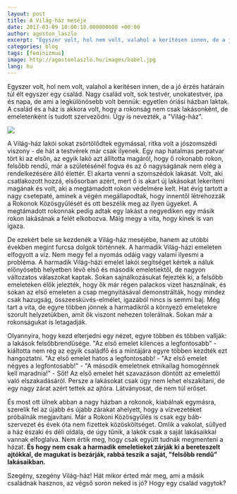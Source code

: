 ```yaml
---
layout: post
title: A Világ-ház meséje
date: 2017-03-09 10:00:18.000000000 +00:00
author: agoston_laszlo
excerpt: "Egyszer volt, hol nem volt, valahol a kerítésen innen, de a jó érzés határain túl élt egyszer egy család. Nagy család volt, sok testvér, unokatestvér, ipa és napa, de ami a legkülönösebb volt bennük: egyetlen óriási házban laktak. A rokonság nem csak lakásonként, de emeletenként is tudott szerveződni. Úgy is nevezték, a Világ-ház"
categories: blog
tags: [feminizmus]
image: http://agostonlaszlo.hu/images/babel.jpg
lang: hu
---
```

Egyszer volt, hol nem volt, valahol a kerítésen innen, de a jó érzés határain túl élt egyszer egy család. Nagy család volt, sok testvér, unokatestvér, ipa és napa, de ami a legkülönösebb volt bennük: egyetlen óriási házban laktak. A család és a ház is akkora volt, hogy a rokonság nem csak lakásonként, de emeletenként is tudott szerveződni. Úgy is nevezték, a "Világ-ház".

![](http://agostonlaszlo.hu/images/babel.jpg)

A Világ-ház lakói sokat zsörtölődtek egymással, ritka volt a jószomszédi viszony - de hát a testvérek már csak ilyenek. Egy nap hatalmas perpatvar tört ki az elsőn, az egyik lakó azt állította magáról, hogy ő rokonabb rokon, felsőbb rendű, már a születésénél fogva és az ő nagyságának nem elég a rendelkezésére álló élettér. El akarta venni a szomszédok lakását. Volt, aki csatlakozott hozzá, elsősorban azért, mert ő is akart új lakásokat lekeríteni magának és volt, aki a megtámadott rokon védelmére kelt. Hat évig tartott a nagy csetepaté, aminek a végén megállapodtak, hogy innentől létrehozzák a Rokonok Közösgyűlését és ott beszélik meg az ilyen ügyeket. A megtámadott rokonnak pedig adtak egy lakást a negyediken egy másik rokon lakásának a felét elkobozva. Máig megy a vita, hogy kinek is van igaza.

De ezekért bele se kezdenék a Világ-ház meséjébe, hanem az utóbbi években megint furcsa dolgok történnek. A harmadik Világ-házi emeleten elfogyott a víz. Nem megy fel a nyomás odáig vagy valami ilyesmi a probléma. A harmadik Világ-házi emelet lakói segítséget kértek a náluk előnyösebb helyetben lévő első és második emeletiektől, de nagyon változatos válaszokat kaptak. Sokan sajnálkozásukat fejezték ki, a felsőbb emeleteken élők jelezték, hogy ők már régen palackos vizet használnak, és sokan az első emeleten a csap megnyitásával demonstrálták, hogy mindez csak hazugság, összeesküvés-elmélet, igazából nincs is semmi baj. Még tart a vita, de egyre többen jönnek a harmadikról a környező emeletekre szorult helyzetükben, amit ők viszont nehezen tolerálnak. Sokan már a rokonságukat is letagadják.

Olyannyira, hogy kezd elterjedni egy nézet, egyre többen és többen vallják: a lakások felsőbbrendűsége. "Az első emelet kilences a legfontosabb" - kiáltotta nem rég az egyik családfő és a mintájára egyre többen kezdték ezt hangoztatni. "Az első emelet hatos a legfontosabb! - "Az első emelet négyes a legfontosabb!" - "A második emeletnek etnikailag homogénnek kell maradnia!" - Sőt! Az első emelet hét szavazáson döntött az emelettől való elszakadásáról. Persze a lakásokat csak úgy nem lehet elszakítani, de egy nagy zárat azért tettek az ajtóra. Látványosat, de nem túl erőset.

És most ott ülnek abban a nagy házban a rokonok, kiabálnak egymásra, szerelik fel az újabb és újabb zárakat ahelyett, hogy a vízvezetéket próbálnák megjavítani. Már a Rokoni Közösgyűlés is csak egy báb-szervezet és évek óta nem fizettek közösköltséget. Omlik a vakolat, süllyed a ház északi és déli oldala, de úgy tűnik, a lakók csak a saját lakásaikkal vannak elfoglalva. Nem értik meg, hogy csak együtt tudnák megmenteni a házat. **És hogy nem csak a harmadik emeletieket zárják ki a bereteszelt ajtókkal, de magukat is bezárják, rabbá teszik a saját, "felsőbb rendű" lakásaikban.**

Szegény, szegény Világ-ház! Hát mikor érted már meg, ami a másik családnak hasznos, az végső soron neked is jó? Hogy egy család vagytok?
